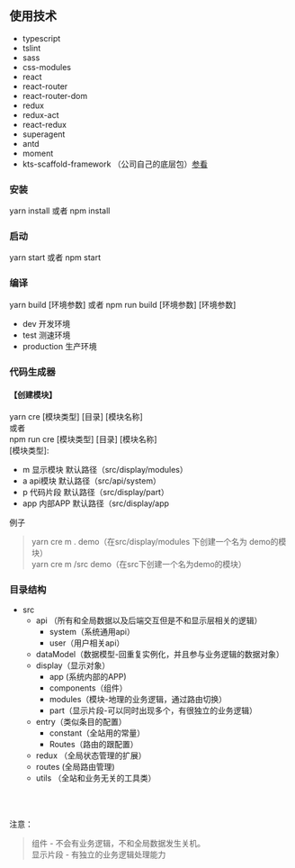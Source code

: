 ## 使用技术
  * typescript
  * tslint
  * sass
  * css-modules
  * react
  * react-router
  * react-router-dom
  * redux
  * redux-act
  * react-redux
  * superagent
  * antd
  * moment
  * kts-scaffold-framework （公司自己的底层包）[参看](https://github.com/kingxunlian/kts-scaffold-framework)

### 安装
yarn install 或者 npm install

### 启动
yarn start 或者 npm start

### 编译
yarn build [环境参数] 或者 npm run build [环境参数]
[环境参数]
* dev 开发环境
* test 测速环境
* production 生产环境

### 代码生成器
#### 【创建模块】
yarn cre [模块类型] [目录] [模块名称] <br>
或者 <br>
npm run cre [模块类型] [目录] [模块名称] <br>
[模块类型]:
* m 显示模块  默认路径（src/display/modules）<br>
* a api模块  默认路径（src/api/system）<br>
* p 代码片段  默认路径（src/display/part）<br>
* app 内部APP  默认路径（src/display/app<br>

例子
>yarn cre m . demo（在src/display/modules 下创建一个名为 demo的模块）<br>
>yarn cre m /src demo（在src下创建一个名为demo的模块）

### 目录结构
* src
  * api （所有和全局数据以及后端交互但是不和显示层相关的逻辑）
    * system（系统通用api）
    * user（用户相关api）
  * dataModel（数据模型-回重复实例化，并且参与业务逻辑的数据对象）
  * display（显示对象）
    * app (系统内部的APP)
    * components（组件）
    * modules（模块-地理的业务逻辑，通过路由切换）
    * part（显示片段-可以同时出现多个，有很独立的业务逻辑）
  * entry（类似条目的配置）
    * constant（全站用的常量）
    * Routes（路由的跟配置）
  * redux （全局状态管理的扩展）
  * routes (全局路由管理)
  * utils （全站和业务无关的工具类）

<br/><br/>

注意：
> 组件 - 不会有业务逻辑，不和全局数据发生关机。<br/>
> 显示片段 - 有独立的业务逻辑处理能力